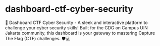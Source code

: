 # dashboard-ctf-cyber-security
🚀 Dashboard CTF Cyber Security - A sleek and interactive platform to challenge your cyber security skills! Built for the GDG on Campus UIN Jakarta community, this dashboard is your gateway to mastering Capture The Flag (CTF) challenges. 🛡️💻
